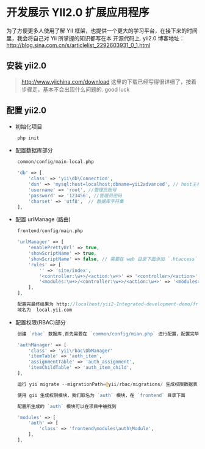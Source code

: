 开发展示 YII2.0 扩展应用程序
===================================

为了方便更多人使用了解 YII 框架，也提供一个更大的学习平台，在接下来的时间里，我会将自己对 Yii 所掌握的知识都写在本
开源代码上. yii2.0 博客地址：http://blog.sina.com.cn/s/articlelist_2292603931_0_1.html

安装 yii2.0
-----------------------------------

>http://www.yiichina.com/download  这里的下载已经写得很详细了，按着步骤走，基本不会出现什么问题的. good luck

配置 yii2.0
-----------------------------------

* 初始化项目

```php
    php init
```

* 配置数据库部分

```php
    common/config/main-local.php

    'db' => [
        'class' => 'yii\db\Connection',
        'dsn' => 'mysql:host=localhost;dbname=yii2advanced', // host主机  dbname 数据库名称
        'username' => 'root', //管理员账号
        'password' => '123456', //管理员密码
        'charset' => 'utf8',  // 数据库字符集
    ],
```

* 配置 urlManage (路由)

```php
    frontend/config/main.php

    'urlManager' => [
        'enablePrettyUrl' => true,
        'showScriptName' => true,
        'showScriptName' => false, // 需要在 web 目录下面添加 `.htaccess` 文件
        'rules' => [
            '' => 'site/index',
            '<controller:\w+>/<action:\w+>' => '<controller>/<action>',
            '<modules:\w+>/<controller:\w+>/<action:\w+>' => '<modules>/<controller>/<action>',
        ],
    ],

    配置完最终结果为 http://localhost/yii2-Integrated-development-demo/frontend/web/  可是不够友好，我们虚拟一个
    域名为  local.yii.com
```

* 配置权限(RBAC)部分

```php
    创建 `rbac` 数据库,首先需要在 `common/config/mian.php` 进行配置，配置完毕运行下方命令如下

    'authManager' => [
        'class' => 'yii\rbac\DbManager'
        'itemTable' => 'auth_item',
        'assignmentTable' => 'auth_assignment',
        'itemChildTable' => 'auth_item_child',
    ],

    运行 yii migrate --migrationPath=@yii/rbac/migrations/ 生成权限数据表

    使用 gii 生成权限模块，我们取名为 `auth` 模块，在 `frontend` 目录下面

    配置所生成的 `auth` 模块可以在项目中被找到

    'modules' => [
        'auth' => [
            'class' => 'frontend\modules\auth\Module',
        ],
    ],
```

